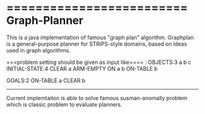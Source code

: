 =========================
    Graph-Planner
=========================

This is a java implementation of famous "graph plan" algorithm. Graphplan is a general-purpose planner
for STRIPS-style domains, based on ideas used in graph algorithms.

===problem setting should be given as input like==== :
OBJECTS:3
a
b
c
INITIAL-STATE:4
CLEAR
a
ARM-EMPTY
ON
a
b
ON-TABLE
b


GOALS:2
ON-TABLE
a
CLEAR
b
***************
Current implemtaiton is able to solve famous susman-anomally problem which
is classic problem to evaluate planners. 
